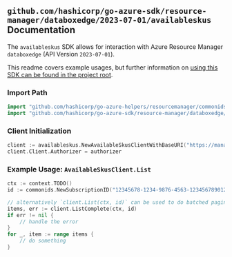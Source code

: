 
## `github.com/hashicorp/go-azure-sdk/resource-manager/databoxedge/2023-07-01/availableskus` Documentation

The `availableskus` SDK allows for interaction with Azure Resource Manager `databoxedge` (API Version `2023-07-01`).

This readme covers example usages, but further information on [using this SDK can be found in the project root](https://github.com/hashicorp/go-azure-sdk/tree/main/docs).

### Import Path

```go
import "github.com/hashicorp/go-azure-helpers/resourcemanager/commonids"
import "github.com/hashicorp/go-azure-sdk/resource-manager/databoxedge/2023-07-01/availableskus"
```


### Client Initialization

```go
client := availableskus.NewAvailableSkusClientWithBaseURI("https://management.azure.com")
client.Client.Authorizer = authorizer
```


### Example Usage: `AvailableSkusClient.List`

```go
ctx := context.TODO()
id := commonids.NewSubscriptionID("12345678-1234-9876-4563-123456789012")

// alternatively `client.List(ctx, id)` can be used to do batched pagination
items, err := client.ListComplete(ctx, id)
if err != nil {
	// handle the error
}
for _, item := range items {
	// do something
}
```
